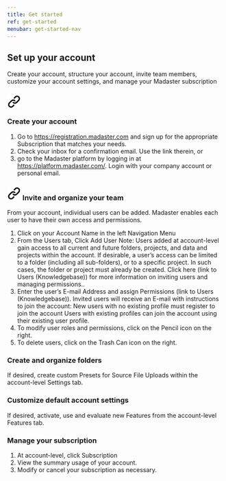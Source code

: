 ```yaml
---
title: Get started
ref: get-started
menubar: get-started-nav
---
```

## Set up your account

Create your account, structure your account, invite team members, customize your account settings, and manage your Madaster subscription 

<h3 class="linkable-title" id="create-your-account"><a aria-hidden="" tabindex="-1" class="link-chain" href="get-started#create-your-account"><img src="/assets/images/link-chain.svg"/></a>

Create your account

</h3>

1. Go to https://registration.madaster.com and sign up for the appropriate Subscription that matches your needs.
2. Check your inbox for a confirmation email. Use the link therein, or
3. go to the Madaster platform by logging in at https://platform.madaster.com/. Login with your company account or personal email.

<h3 class="linkable-title" id="invite-and-organize-your-team">
<a aria-hidden="" tabindex="-1" class="link-chain" href="get-started#invite-and-organize-your-team"><img src="/assets/images/link-chain.svg"/></a>
Invite and organize your team
</h3>

From your account, individual users can be added. Madaster enables each user to have their own access and permissions. 

1. Click on your Account Name in the left Navigation Menu  
2. From the Users tab, Click Add User 
  Note: Users added at account-level gain access to all current and future folders, projects, and data  and projects within the account. If desirable, a user’s access can be limited to a folder (including all sub-folders), or to a specific project. In such cases, the folder or project must already be created. Click here (link to Users (Knowledgebase)) for more information on inviting users and managing permissions..
3. Enter the user’s E-mail Address and assign Permissions (link to Users (Knowledgebase)). 
  Invited users will receive an E-mail with instructions to join the account: 
  New users with no existing profile must register to join the account 
  Users with existing profiles can join the account using their existing user profile. 
4. To modify user roles and permissions, click on the Pencil icon on the right. 
5. To delete users, click on the Trash Can icon on the right.

### Create and organize folders

If desired, create custom Presets for Source File Uploads within the account-level Settings tab.
### Customize default account settings

If desired, activate, use and evaluate new Features from the account-level Features tab.

### Manage your subscription

1. At account-level, click Subscription 
2. View the summary usage of your account. 
3. Modify or cancel your subscription as necessary.  
